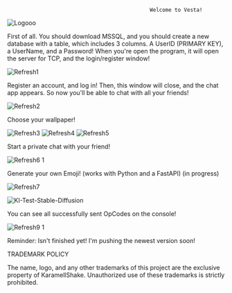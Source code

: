                                                   Welcome to Vesta!

![Logooo](https://github.com/user-attachments/assets/7a3f718b-ba56-4a2b-aea2-44bb8625d485)

First of all. You should download MSSQL, and you should create a new database with a table, which includes 3 columns. A UserID (PRIMARY KEY), a UserName, and a Password! When you're open the program, it will open the server for TCP, and the login/register window!

![Refresh1](https://github.com/user-attachments/assets/bc4de280-8f77-4390-b46c-c8e9824417d9)

Register an account, and log in! Then, this window will close, and the chat app appears. So now you'll be able to chat with all your friends!

![Refresh2](https://github.com/user-attachments/assets/1e502877-b0b1-4df5-8da4-27a06afa93a3)

Choose your wallpaper!

![Refresh3](https://github.com/user-attachments/assets/f72b55d3-9233-47b2-b02f-b9fc81d6f354)
![Refresh4](https://github.com/user-attachments/assets/ae31290b-a5a3-4602-b07a-0ec6d42fc638)
![Refresh5](https://github.com/user-attachments/assets/e9b79115-b730-4742-a107-e449a8978717)

Start a private chat with your friend!

![Refresh6 1](https://github.com/user-attachments/assets/8a3d8398-7213-4a90-99f6-4fbd98ace99a)

Generate your own Emoji! (works with Python and a FastAPI) (in progress)

![Refresh7](https://github.com/user-attachments/assets/089d9bad-b31e-486d-8afb-61c18b2a4afd)

![KI-Test-Stable-Diffusion](https://github.com/user-attachments/assets/fbb3a8ac-71e4-4a9d-9b65-60fe1b88ee01)

You can see all successfully sent OpCodes on the console!

![Refresh9 1](https://github.com/user-attachments/assets/f7dfe5e2-e590-4fd8-8b0b-fe391d980c2c)

Reminder: Isn't finished yet! I'm pushing the newest version soon!

TRADEMARK POLICY

The name, logo, and any other trademarks of this project are the exclusive property of KaramellShake. Unauthorized use of these trademarks is strictly prohibited.
